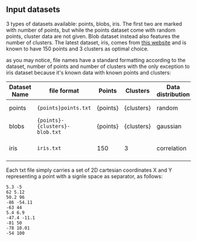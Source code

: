 ## Input datasets
3 types of datasets available: points, blobs, iris. The first two are marked with number of points, but while the 
points dataset come with random points, cluster data are not given. Blob dataset instead also features the number of 
clusters. The latest dataset, iris, comes from [this website](https://archive.ics.uci.edu/ml/datasets/iris) and is 
known to have 150 points and 3 clusters as optimal choice.

as you may notice, file names have a standard formatting according to the dataset, number of points and number of 
clusters with the only exception to iris dataset because it's known data with known points and clusters:

| Dataset Name | file format | Points | Clusters | Data distribution | Script |
| ------------ | ----------- | ------ | -------- | ----------------- | ------ |
| points | `{points}points.txt` | {points} | {clusters} | random | make-points.py |
| blobs | `{points}-{clusters}-blob.txt` | {points} | {clusters} | gaussian | make-blobs.py |
| iris | `iris.txt` | 150 | 3 | correlation | pre-made dataset |

Each txt file simply carries a set of 2D cartesian coordinates X and Y representing a point with a signle space as 
separator, as follows:
```
5.3 -5
62 5.12
50.2 96
-86 -54.11
-63 44
5.4 6.9
-47.4 -11.1
-81 50
-78 10.01
-54 100
```